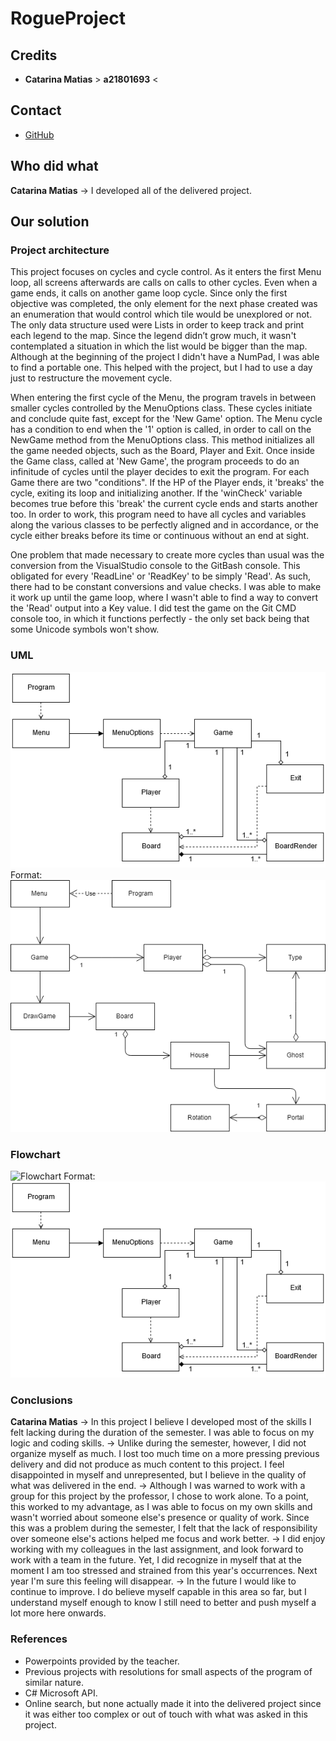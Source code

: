 ﻿# **RogueProject**

## Credits
* __Catarina Matias__ > __a21801693__ <
 
## Contact
* [GitHub](https://github.com/StarryNight00/ExamePratico2019)

## Who did what
__Catarina Matias__
-> I developed all of the delivered project.


## Our solution
### Project architecture
This project focuses on cycles and cycle control. As it enters the first Menu loop, all screens afterwards are calls on calls to other cycles. Even when a game ends, it calls on another game loop cycle.
Since only the first objective was completed, the only element for the next phase created was an enumeration that would control which tile would be unexplored or not.
The only data structure used were Lists in order to keep track and print each legend to the map. Since the legend didn’t grow much, it wasn't contemplated a situation in which the list would be bigger than the map.
Although at the beginning of the project I didn't have a NumPad, I was able to find a portable one. This helped with the project, but I had to use a day just to restructure the movement cycle.

When entering the first cycle of the Menu, the program travels in between smaller cycles controlled by the MenuOptions class. These cycles initiate and conclude quite fast, except for the 'New Game' option.
The Menu cycle has a condition to end when the '1' option is called, in order to call on the NewGame method from the MenuOptions class. This method initializes all the game needed objects, such as the Board, Player and Exit.
Once inside the Game class, called at 'New Game', the program proceeds to do an infinitude of cycles until the player decides to exit the program.
For each Game there are two "conditions". If the HP of the Player ends, it 'breaks' the cycle, exiting its loop and initializing another. If the 'winCheck' variable becomes true before this 'break' the current cycle ends and starts another too.
In order to work, this program need to have all cycles and variables along the various classes to be perfectly aligned and in accordance, or the cycle either breaks before its time or continuous without an end at sight.

One problem that made necessary to create more cycles than usual was the conversion from the VisualStudio console to the GitBash console. This obligated for every 'ReadLine' or 'ReadKey' to be simply 'Read'. As such, there had to be constant conversions and value checks.
I was able to make it work up until the game loop, where I wasn't able to find a way to convert the 'Read' output into a Key value. I did test the game on the Git CMD console too, in which it functions perfectly - the only set back being that some Unicode symbols won't show.

### UML
![UML](UML.png)
Format: ![Alt Text](https://github.com/DianaNoia/18Ghosts/blob/master/UML18Ghosts.png)

### Flowchart
![Flowchart](Fluxograma.png)
Format: ![Alt Text](https://github.com/StarryNight00/ExamePratico2019/blob/master/UML.png)

### Conclusions
__Catarina Matias__ 
-> In this project I believe I developed most of the skills I felt lacking during the duration of the semester. I was able to focus on my logic and coding skills.
-> Unlike during the semester, however, I did not organize myself as much. I lost too much time on a more pressing previous delivery and did not produce as much content to this project. I feel disappointed in myself and unrepresented, but I believe in the quality of what was delivered in the end.
-> Although I was warned to work with a group for this project by the professor, I chose to work alone. To a point, this worked to my advantage, as I was able to focus on my own skills and wasn't worried about someone else's presence or quality of work. Since this was a problem during the semester, I felt that the lack of responsibility over someone else's actions helped me focus and work better.
-> I did enjoy working with my colleagues in the last assignment, and look forward to work with a team in the future. Yet, I did recognize in myself that at the moment I am too stressed and strained from this year's occurrences. Next year I'm sure this feeling will disappear.
-> In the future I would like to continue to improve. I do believe myself capable in this area so far, but I understand myself enough to know I still need to better and push myself a lot more here onwards. 

### References
* Powerpoints provided by the teacher.
* Previous projects with resolutions for small aspects of the program of similar nature.
* C# Microsoft API.
* Online search, but none actually made it into the delivered project since it was either too complex or out of touch with what was asked in this project.